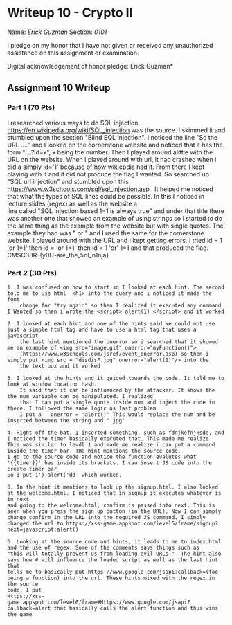 Writeup 10 - Crypto II
=====

Name: *Erick Guzman*
Section: *0101*

I pledge on my honor that I have not given or received any unauthorized assistance on this assignment or examination.

Digital acknowledgement of honor pledge: Erick Guzman*

## Assignment 10 Writeup

### Part 1 (70 Pts)
I researched various ways to do SQL injection. https://en.wikipedia.org/wiki/SQL_injection was the source. I skimmed it and stumbled upon the section
"Blind SQL injection". I noticed the line "So the URL ...." and I looked on the cornerstone website and noticed that it has the form "....?id=x", x 
being the number. Then I played around alittle with the URL on the website. When I played around with url, it had crashed when i did a simply id='1' because of how 
wikiepdia had it. From there I kept playing with it and it did not produce the flag I wanted. So searched up "SQL url injection" and stumbled upon this https://www.w3schools.com/sql/sql_injection.asp .
It helped me noticed that what the types of SQL lines could be possible. In this I noticed in lecture slides (regex) as well as the website a  
line called "SQL injection based 1=1 is always true" and under that title there was another one that showed an example of using strings so I started to do the same thing
as the example from the website but with single quotes. The example they had was " or " and I used the same for the cornerstone website. I 
played around with the URL and I kept getting errors. I tried id = 1 'or 1=1' then id = 'or 1=1' then id = 1 'or' 1=1 and that produced the flag. 
CMSC38R-{y0U-are_the_5ql_n1nja}

### Part 2 (30 Pts)

	1. I was confused on how to start so I looked at each hint. The second told me to use html  <h1> into the query and i noticed it made the font
		change for "try again" so then I realized it executed any command I Wanted so then i wrote the <script> alert(1) </script> and it worked
	 
	2. I looked at each hint and one of the hints said we could not use just a simple html tag and have to use a html tag that uses a javascript 
		the last hint mentioned the onerror so i searched that it showed me an example of <img src="image.gif" onerror="myFunction()">
		(https://www.w3schools.com/jsref/event_onerror.asp) so then i simply put <img src = "disdisF.jpg" onerror="alert(1)"/> into the
		the text box and it worked
	
	3. I looked at the hints and it guided towards the code. It told me to look at window location hash. 
		It said that it can be influenced by the attacker. It shows the the num variable can be manipulated. I realized
		that I can put a single quote inside num and inject the code in there. I followed the same logic as last problem
		I put a ' onerror = 'alert()' This would replace the num and be inserted between the string and " jpg'
	
	4. Right off the bat, I inserted something, such as fdnjkefnjksde, and I noticed the timer basically executed that. This made me realize
	This was similar to levdl 1 and made me realize i can put a command inside the timer bar. THe hint mentions the source code.
	I go to the source code and notice the function evalutes what '{{timer}}' has inside its brackets. I can insert JS code into the create timer bar 
	So i put 1');alert('dd  which worked.

	5. In the hint it mentions to look up the signup.html. I also looked at the welcome.html. I noticed that in signup it executes whatever is in next
	and going to the welcome.html, confirm is passed into next. This is seen when you press the sign up button (in the URL). Now I can simply
	change confirm in the URL into the required JS command. I simply changed the url to https://xss-game.appspot.com/level5/frame/signup?next=javascript:alert()

	6. Looking at the source code and hints, it leads to me to index.html and the use of regex. Some of the comments says things such as
	"this will totally prevent us from loading evil URLs."  The hint also says how # will influence the loaded script as well as the last hint that 
	tells me to basically put https://www.google.com/jsapi?callback=(foo being a function) into the url. These hints mixed with the regex in the source
	code, I put 
	Https://xss-game.appspot.com/level6/frame#Https://www.google.com/jsapi?callback=alert that basically calls the alert function and thus wins
	the game
